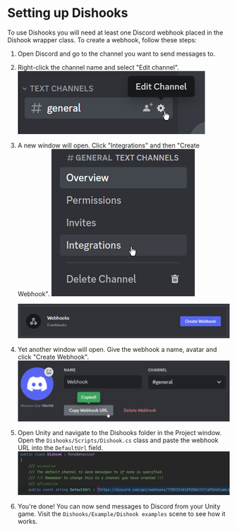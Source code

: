 ﻿# Setting up Dishooks
To use Dishooks you will need at least one Discord webhook placed in the Dishook wrapper class. To create a webhook, follow these steps:

1. Open Discord and go to the channel you want to send messages to.
2. Right-click the channel name and select "Edit channel".
![Edit channel](images/setup1.png)

3. A new window will open. Click "Integrations" and then "Create Webhook".
![Click "Integrations"](images/setup2.png)

    ![Click "Create Webhook"](images/setup3-1.png)

4. Yet another window will open. Give the webhook a name, avatar and click "Create Webhook".
![Give the webhook a name and avatar](images/setup4.png)

5. Open Unity and navigate to the Dishooks folder in the Project window. Open the `Dishooks/Scripts/Dishook.cs` class and paste the webhook URL into the `DefaultUrl` field.
![Paste the webhook URL into the DefaultUrl field](images/setup5.png)
6. You're done! You can now send messages to Discord from your Unity game. Visit the `Dishooks/Example/Dishook examples` scene to see how it works.